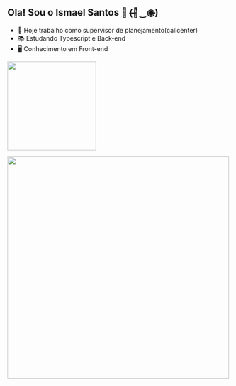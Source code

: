## Ola! Sou o Ismael Santos 👋 (̶◉͛‿◉̶)

- 💼 Hoje trabalho como supervisor de planejamento(callcenter)
- 📚 Estudando Typescript e Back-end
- 🖥️ Conhecimento em Front-end

<a href="https://github.com/anuraghazra/convoychat">
  <img height=200 align="center" src="https://github-readme-stats.vercel.app/api/top-langs?username=ismaelsants&layout=compact&langs_count=8&card_width=320" />
</a>

<a href="https://gitstar-ranking.com/ismaelsants" title="Snek 🐍"><img width="500" src="https://raw.githubusercontent.com/ismaelsants/ismaelsants/master/assets/github-snake.svg" /></a>
